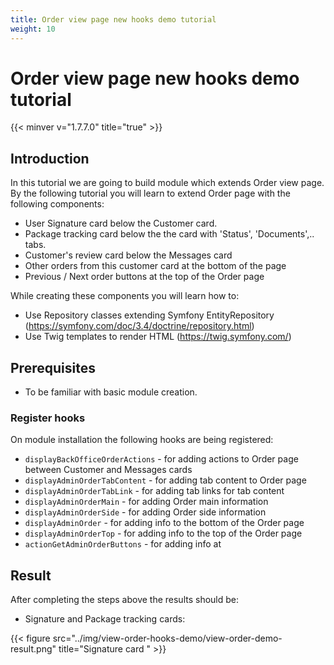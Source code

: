 ```yaml
---
title: Order view page new hooks demo tutorial 
weight: 10
---
```


# Order view page new hooks demo tutorial
{{< minver v="1.7.7.0" title="true" >}}

## Introduction

In this tutorial we are going to build module which extends Order view page. 
By the following tutorial you will learn to extend Order page with 
the following components:

 - User Signature card below the Customer card.
 - Package tracking card below the the card with 'Status', 'Documents',.. tabs.
 - Customer's review card below the Messages card
 - Other orders from this customer card at the bottom of the page
 - Previous / Next order buttons at the top of the Order page
 
While creating these components you will learn how to:

 - Use Repository classes extending Symfony EntityRepository (https://symfony.com/doc/3.4/doctrine/repository.html)
 - Use Twig templates to render HTML (https://twig.symfony.com/)
 
## Prerequisites

- To be familiar with basic module creation.

### Register hooks

On module installation the following hooks are being registered:

 - `displayBackOfficeOrderActions` - for adding actions to Order page between Customer and Messages cards
 - `displayAdminOrderTabContent` - for adding tab content to Order page
 - `displayAdminOrderTabLink` - for adding tab links for tab content
 - `displayAdminOrderMain` - for adding Order main information
 - `displayAdminOrderSide` - for adding Order side information
 - `displayAdminOrder` - for adding info to the bottom of the Order page
 - `displayAdminOrderTop` - for adding info to the top of the Order page
 - `actionGetAdminOrderButtons` - for adding info at

## Result

After completing the steps above the results should be:

 - Signature and Package tracking cards:

 {{< figure src="../img/view-order-hooks-demo/view-order-demo-result.png" title="Signature card " >}}
